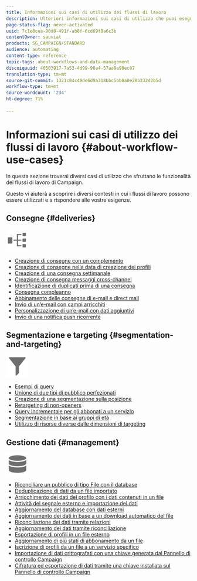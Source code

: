```yaml
---
title: Informazioni sui casi di utilizzo dei flussi di lavoro
description: Ulteriori informazioni sui casi di utilizzo che puoi eseguire utilizzando i flussi di lavoro Campaign Standard.
page-status-flag: never-activated
uuid: 7c1e8cea-90d0-491f-ab8f-6cd69f8a6c3b
contentOwner: sauviat
products: SG_CAMPAIGN/STANDARD
audience: automating
content-type: reference
topic-tags: about-workflows-and-data-management
discoiquuid: 40503917-7a53-4d99-96a4-57aa9e98ec87
translation-type: tm+mt
source-git-commit: 1321c84c49de6d9a318bbc5bb8a0e28b332d2b5d
workflow-type: tm+mt
source-wordcount: '234'
ht-degree: 71%

---
```



# Informazioni sui casi di utilizzo dei flussi di lavoro {#about-workflow-use-cases}

In questa sezione troverai diversi casi di utilizzo che sfruttano le funzionalità dei flussi di lavoro di Campaign.

Questo vi aiuterà a scoprire i diversi contesti in cui i flussi di lavoro possono essere utilizzati e a rispondere alle vostre esigenze.

## Consegne {#deliveries}

<img src="assets/do-not-localize/icon_workflows.svg" width="60px">

* [Creazione di consegne con un complemento](../../automating/using/workflow-created-query-with-complement.md)
* [Creazione di consegne nella data di creazione dei profili](../../automating/using/workflow-creation-date-query.md)
* [Creazione di una consegna settimanale](../../automating/using/workflow-weekly-offer.md)
* [Creazione di consegna messaggi cross-channel](../../automating/using/workflow-cross-channel-delivery.md)
* [Identificazione di duplicati prima di una consegna](../../automating/using/identifying-duplicated-before-delivery.md)
* [Consegna compleanno](../../automating/using/birthday-delivery.md)
* [Abbinamento delle consegne di e-mail e direct mail](../../automating/using/coupling-email-direct-mail.md)
* [Invio di un’e-mail con campi arricchiti](../../automating/using/sending-email-enriched-fields.md)
* [Personalizzazione di un’e-mail con dati aggiuntivi](../../automating/using/personalizing-email-with-additional-data.md)
* [Invio di una notifica push ricorrente](../../automating/using/recurring-push-notifications.md)

## Segmentazione e targeting {#segmentation-and-targeting}

<img src="assets/do-not-localize/icon_filter.svg" width="60px">

* [Esempi di query](../../automating/using/query-samples.md)
* [Unione di due tipi di pubblico perfezionati](../../automating/using/union-on-two-refined-audiences.md)
* [Creazione di una segmentazione sulla posizione](../../automating/using/workflow-segmentation-location.md)
* [Retargeting di non-openers](../../automating/using/workflow-cross-channel-retargeting.md)
* [Query incrementale per gli abbonati a un servizio](../../automating/using/incremental-query-on-subscribers.md)
* [Segmentazione in base ai gruppi di età](../../automating/using/segmentation-age-groups.md)
* [Utilizzo di risorse diverse dalle dimensioni di targeting](../../automating/using/using-resources-different-from-targeting-dimensions.md)

## Gestione dati {#management}

<img src="assets/do-not-localize/icon_manage.svg" width="60px">

* [Riconciliare un pubblico di tipo File con il database](../../automating/using/reconcile-file-audience-with-database.md)
* [Deduplicazione di dati da un file importato](../../automating/using/deduplicating-data-imported-file.md)
* [Arricchimento dei dati del profilo con i dati contenuti in un file](../../automating/using/enriching-profile-data-file.md)
* [Attività del segnale esterno e importazione dei dati](../../automating/using/external-signal-data-import.md)
* [Aggiornamento del database con dati esterni](../../automating/using/update-database-file.md)
* [Aggiornamento dei dati in base a un download automatico del file](../../automating/using/update-data-automatic-download.md)
* [Riconciliazione dei dati tramite relazioni](../../automating/using/reconciliation-using-relations.md)
* [Aggiornamento dei dati tramite riconciliazione](../../automating/using/data-update-reconciliation.md)
* [Esportazione di profili in un file esterno](../../automating/using/exporting-profiles-in-file.md)
* [Aggiornamento di più stati di abbonamento da un file](../../automating/using/updating-subscriptions-from-file.md)
* [Iscrizione di profili da un file a un servizio specifico](../../automating/using/subscribing-profiles-from-file.md)
* [Importazione di dati crittografati con una chiave generata dal Pannello di controllo Campaign](../../automating/using/managing-encrypted-data.md#use-case-gpg-decrypt)
* [Cifratura ed esportazione di dati tramite una chiave installata sul Pannello di controllo Campaign](../../automating/using/managing-encrypted-data.md#use-case-gpg-encrypt)
